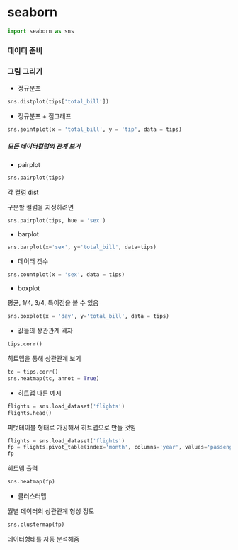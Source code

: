 # seaborn

```py
import seaborn as sns
```

### 데이터 준비

### 그림 그리기

* 정규분포

```py
sns.distplot(tips['total_bill'])
```

* 정규분포 + 점그래프

```py
sns.jointplot(x = 'total_bill', y = 'tip', data = tips)
```

##### 모든 데이터컬럼의 관계 보기

* pairplot

```py
sns.pairplot(tips)
```

각 컬럼 dist

구분할 컬럼을 지정하려면

```py
sns.pairplot(tips, hue = 'sex')
```

* barplot

```py
sns.barplot(x='sex', y='total_bill', data=tips)
```

* 데이터 갯수

```py
sns.countplot(x = 'sex', data = tips)
```

* boxplot

평균, 1/4, 3/4, 특이점을 볼 수 있음

```py
sns.boxplot(x = 'day', y='total_bill', data = tips)
```

* 값들의 상관관계 격자

```py
tips.corr()
```

히트맵을 통해 상관관계 보기

```py
tc = tips.corr()
sns.heatmap(tc, annot = True)
```

* 히트맵 다른 예시

```py
flights = sns.load_dataset('flights')
flights.head()
```

피벗테이블 형태로 가공해서 히트맵으로 만들 것임

```py
flights = sns.load_dataset('flights')
fp = flights.pivot_table(index='month', columns='year', values='passengers')
fp
```

히트맵 출력

```py
sns.heatmap(fp)
```

* 클러스터맵

월별 데이터의 상관관계 형성 정도

```py
sns.clustermap(fp)
```

데이터형태를 자동 분석해줌